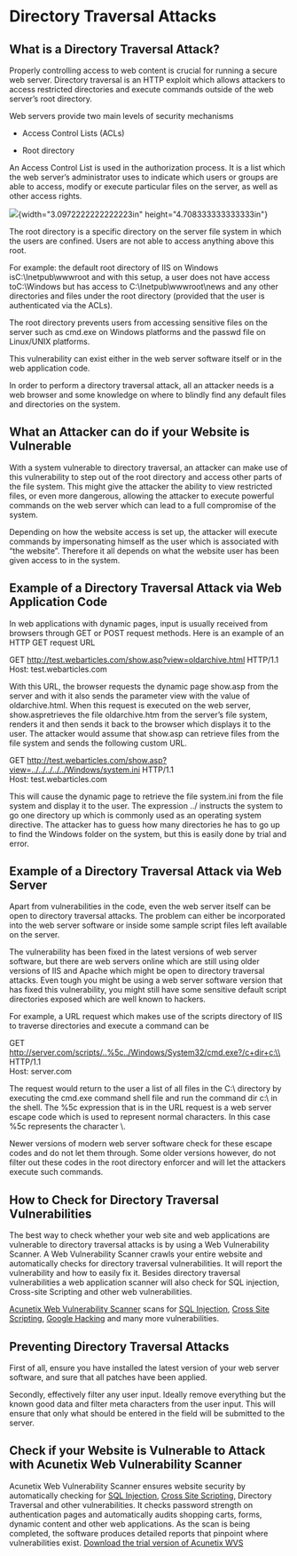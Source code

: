**Directory Traversal Attacks**
===============================

**What is a Directory Traversal Attack?**
-----------------------------------------

Properly controlling access to web content is crucial for running a
secure web server. Directory traversal is an HTTP exploit which allows
attackers to access restricted directories and execute commands outside
of the web server’s root directory.

Web servers provide two main levels of security mechanisms

-   Access Control Lists (ACLs)

-   Root directory

An Access Control List is used in the authorization process. It is a
list which the web server’s administrator uses to indicate which users
or groups are able to access, modify or execute particular files on the
server, as well as other access rights.

![](media/website-security/directory-traversal.md-images/media/image01.gif){width="3.0972222222222223in"
height="4.708333333333333in"}

The root directory is a specific directory on the server file system in
which the users are confined. Users are not able to access anything
above this root.

For example: the default root directory of IIS on Windows
isC:\\Inetpub\\wwwroot and with this setup, a user does not have access
toC:\\Windows but has access to C:\\Inetpub\\wwwroot\\news and any other
directories and files under the root directory (provided that the user
is authenticated via the ACLs).

The root directory prevents users from accessing sensitive files on the
server such as cmd.exe on Windows platforms and the passwd file on
Linux/UNIX platforms.

This vulnerability can exist either in the web server software itself or
in the web application code.

In order to perform a directory traversal attack, all an attacker needs
is a web browser and some knowledge on where to blindly find any default
files and directories on the system.

**What an Attacker can do if your Website is Vulnerable**
---------------------------------------------------------

With a system vulnerable to directory traversal, an attacker can make
use of this vulnerability to step out of the root directory and access
other parts of the file system. This might give the attacker the ability
to view restricted files, or even more dangerous, allowing the attacker
to execute powerful commands on the web server which can lead to a full
compromise of the system.

Depending on how the website access is set up, the attacker will execute
commands by impersonating himself as the user which is associated with
“the website”. Therefore it all depends on what the website user has
been given access to in the system.

**Example of a Directory Traversal Attack via Web Application Code**
--------------------------------------------------------------------

In web applications with dynamic pages, input is usually received from
browsers through GET or POST request methods. Here is an example of an
HTTP GET request URL

GET http://test.webarticles.com/show.asp?view=oldarchive.html HTTP/1.1\
Host: test.webarticles.com

With this URL, the browser requests the dynamic page show.asp from the
server and with it also sends the parameter view with the value of
oldarchive.html. When this request is executed on the web server,
show.aspretrieves the file oldarchive.htm from the server’s file system,
renders it and then sends it back to the browser which displays it to
the user. The attacker would assume that show.asp can retrieve files
from the file system and sends the following custom URL.

GET
http://test.webarticles.com/show.asp?view=../../../../../Windows/system.ini
HTTP/1.1\
Host: test.webarticles.com

This will cause the dynamic page to retrieve the file system.ini from
the file system and display it to the user. The expression ../ instructs
the system to go one directory up which is commonly used as an operating
system directive. The attacker has to guess how many directories he has
to go up to find the Windows folder on the system, but this is easily
done by trial and error.

**Example of a Directory Traversal Attack via Web Server**
----------------------------------------------------------

Apart from vulnerabilities in the code, even the web server itself can
be open to directory traversal attacks. The problem can either be
incorporated into the web server software or inside some sample script
files left available on the server.

The vulnerability has been fixed in the latest versions of web server
software, but there are web servers online which are still using older
versions of IIS and Apache which might be open to directory traversal
attacks. Even tough you might be using a web server software version
that has fixed this vulnerability, you might still have some sensitive
default script directories exposed which are well known to hackers.

For example, a URL request which makes use of the scripts directory of
IIS to traverse directories and execute a command can be

GET
http://server.com/scripts/..%5c../Windows/System32/cmd.exe?/c+dir+c:\\
HTTP/1.1\
Host: server.com

The request would return to the user a list of all files in the C:\\
directory by executing the cmd.exe command shell file and run the
command dir c:\\ in the shell. The %5c expression that is in the URL
request is a web server escape code which is used to represent normal
characters. In this case %5c represents the character \\.

Newer versions of modern web server software check for these escape
codes and do not let them through. Some older versions however, do not
filter out these codes in the root directory enforcer and will let the
attackers execute such commands.

**How to Check for Directory Traversal Vulnerabilities**
--------------------------------------------------------

The best way to check whether your web site and web applications are
vulnerable to directory traversal attacks is by using a Web
Vulnerability Scanner. A Web Vulnerability Scanner crawls your entire
website and automatically checks for directory traversal
vulnerabilities. It will report the vulnerability and how to easily fix
it. Besides directory traversal vulnerabilities a web application
scanner will also check for SQL injection, Cross-site Scripting and
other web vulnerabilities.

[Acunetix Web Vulnerability
Scanner](http://www.acunetix.com/vulnerability-scanner/) scans for [SQL
Injection](http://www.acunetix.com/websitesecurity/sql-injection),
[Cross Site
Scripting](http://www.acunetix.com/websitesecurity/cross-site-scripting/),
[Google
Hacking](http://www.acunetix.com/websitesecurity/google-hacking/) and
many more vulnerabilities.

**Preventing Directory Traversal Attacks**
------------------------------------------

First of all, ensure you have installed the latest version of your web
server software, and sure that all patches have been applied.

Secondly, effectively filter any user input. Ideally remove everything
but the known good data and filter meta characters from the user input.
This will ensure that only what should be entered in the field will be
submitted to the server.

**Check if your Website is Vulnerable to Attack with Acunetix Web Vulnerability Scanner**
-----------------------------------------------------------------------------------------

Acunetix Web Vulnerability Scanner ensures website security by
automatically checking for [SQL
Injection](http://www.acunetix.com/vulnerability-scanner/sql-injection/),
[Cross Site
Scripting](http://www.acunetix.com/cross-site-scripting/scanner-download/),
Directory Traversal and other vulnerabilities. It checks password
strength on authentication pages and automatically audits shopping
carts, forms, dynamic content and other web applications. As the scan is
being completed, the software produces detailed reports that pinpoint
where vulnerabilities exist. [Download the trial version of Acunetix
WVS](http://www.acunetix.com/vulnerability-scanner/download/)
